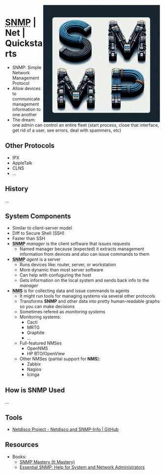 <img src="assets/SNMP.webp" alt="Simple Network Management Protocol" style="width: 380px;" align="right">

# <acronym title="Simple Network Management Protocol">SNMP</acronym> | Net | Quickstarts
- SNMP: Simple Network Management Protocol
- Allow devices to communicate management information to one another
- The dream: one admin can control an entire fleet (start process, close that interface, get rid of a user, see errors, deal with spammers, etc)

## Other Protocols
- IPX
- AppleTalk
- CLNS
- ...

## History
...

## System Components
- Similar to client-server model
- Diff to Secure Shell (SSH)
- Faster than SSH
- <acronym title="Simple Network Management Protocol">**SNMP**</acronym> *manager* is the client software that issues requests
  - Named manager because (expected) it extracts management information from devices and also can issue commands to them
- <acronym title="Simple Network Management Protocol">**SNMP**</acronym> *agent* is a server
  - Runs devices like: router, server, or workstation
  - More dynamic than most server software
  - Can help with confuguring the host
  - Gets information on the local system and sends back info to the *manager*
- <acronym title="Network Management System"><strong>NMS</strong></acronym> is for collecting data and issue commands to agents
  - It might run tools for managing systems via several other protocols
  - Transforms **SNMP** and other data into pretty human-readable graphs so you can make decisions
  - Sometimes refered as *monitoring systems*
  - Monitoring systems: 
    - Cacti
    - MRTG
    - Graphite
    - ...
  - Full-featured NMSes
    - OpenNMS
    - HP BTO/OpenView
  - Other NMSes (partial support for **NMS**): 
    - Zabbix
    - Nagios
    - Icinga
## How is SNMP Used
...

## Tools
- [Netdisco Project - Netdisco and SNMP-Info | GitHub](https://github.com/netdisco)

## Resources
- Books: 
  - [SNMP Mastery (It Mastery)](https://www.amazon.com/SNMP-Mastery-Michael-W-Lucas/dp/1642350370/)
  - [Essential SNMP: Help for System and Network Administrators](https://www.amazon.ca/Essential-SNMP-Second-Douglas-Mauro/dp/0596008406/)
